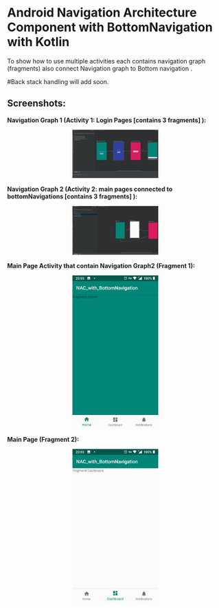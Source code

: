 # Android Navigation Architecture Component with BottomNavigation with Kotlin
To show how to use multiple activities each contains navigation graph (fragments)
also connect Navigation graph to Bottom navigation .

#Back stack handling will add soon.

## Screenshots:

<b> Navigation Graph 1 (Activity 1: Login Pages [contains 3 fragments] ): </b>
<div align="center">
     <img src="screenshots/navigation_graph1.png" width="200px"</img> 
</div>

<b> Navigation Graph 2 (Activity 2: main pages connected to bottomNavigations [contains 3 fragments] ): </b>

 <div align="center">
    <img src="screenshots/navigation_graph2.png" width="200px"</img> 
</div>

<b> Main Page Activity that contain Navigation Graph2 (Fragment 1): </b>

 <div align="center">
    <img src="screenshots/main_page_fragment1.jpeg" width="200px"</img> 
</div>

<b> Main Page (Fragment 2): </b>

 <div align="center">
    <img src="screenshots/main_page_fragment2.jpeg" width="200px"</img> 
</div>
